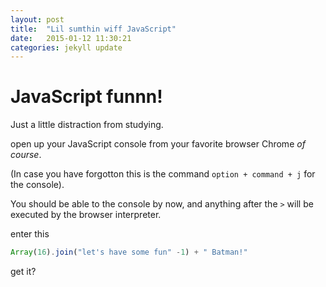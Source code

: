 ```yaml
---
layout: post
title:  "Lil sumthin wiff JavaScript"
date:   2015-01-12 11:30:21
categories: jekyll update
---
```


# JavaScript funnn!

Just a little distraction from studying.


open up your JavaScript console from your favorite browser Chrome *of course*.

(In case you have forgotton this is the command `option + command + j` for the
  console).

You should be able to the console by now, and anything after the `>` will be
executed by the browser interpreter.

enter this

  ```javascript
  Array(16).join("let's have some fun" -1) + " Batman!"
  ```

get it?

